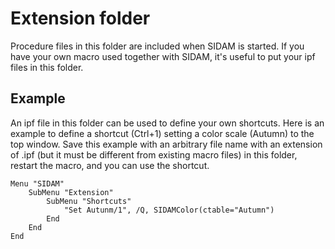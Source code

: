 # Extension folder

Procedure files in this folder are included when SIDAM is started.
If you have your own macro used together with SIDAM, it's useful to put your ipf files in this folder.

## Example
An ipf file in this folder can be used to define your own shortcuts.
Here is an example to define a shortcut (Ctrl+1) setting a color scale (Autumn) to the top window.
Save this example with an arbitrary file name with an extension of .ipf (but it must be different from existing macro files) in this folder, restart the macro, and you can use the shortcut.

```IGOR Pro
Menu "SIDAM"
	SubMenu "Extension"
		SubMenu "Shortcuts"
			"Set Autunm/1", /Q, SIDAMColor(ctable="Autumn")
		End
	End
End
```

